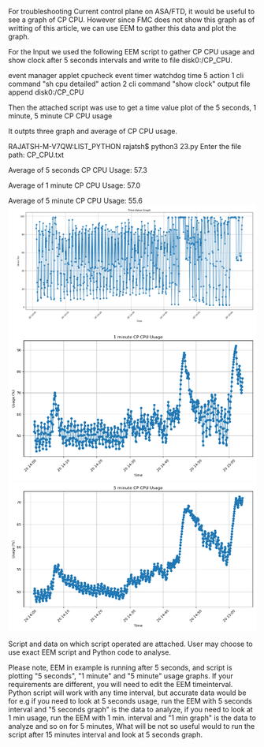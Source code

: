 For troubleshooting Current control plane on ASA/FTD, it would be useful to see a graph of CP CPU. However since FMC does not show this graph as of writting of this article, we can use EEM to gather this data and plot the graph.

 
For the Input we used the following EEM script to gather CP CPU usage and show clock after 5 seconds intervals and write to file disk0:/CP_CPU.

 

event manager applet cpucheck
event timer watchdog time 5
action 1 cli command "sh cpu detailed"
action 2 cli command "show clock"
output file append disk0:/CP_CPU

 

Then the attached script was use to get a time value plot of the 5 seconds, 1 minute, 5 minute CP CPU usage
 

It outpts three graph and average of CP CPU usage.

 

RAJATSH-M-V7QW:LIST_PYTHON rajatsh$ python3 23.py 
Enter the file path: CP_CPU.txt

Average of 5 seconds CP CPU Usage:
57.3

Average of 1 minute CP CPU Usage:
57.0

Average of 5 minute CP CPU Usage:
55.6
![alt text](Figure_1.png)
![alt text](Figure_2.png)
![alt text](Figure_3.png)


Script and data on which script operated are attached. User may choose to use exact EEM script and Python code to analyse. 

 

Please note, EEM in example is running after 5 seconds, and script is plotting "5 seconds", "1 minute" and "5 minute" usage graphs. If your requirements are different, you will need to edit the EEM timeinterval. Python script will work with any time interval, but accurate data would be for e.g if you need to look at 5 seconds usage, run the EEM with 5 seconds interval and "5 seconds graph" is the data to analyze,  if you need to look at 1 min usage, run the EEM with 1 min. interval and "1 min graph" is the data to analyze and so on for 5 minutes,  What will be not so useful would to run the script after 15 minutes interval and look at 5 seconds graph. 




